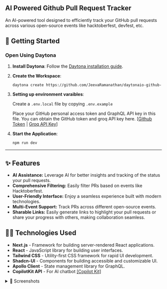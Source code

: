 ## AI Powered Github Pull Request Tracker
An AI-powered tool designed to efficiently track your GitHub pull requests across various open-source events like hacktoberfest, devfest, etc.

## 🚀 Getting Started  

### Open Using Daytona  

1. **Install Daytona**: Follow the [Daytona installation guide](https://www.daytona.io/docs/installation/installation/).  
2. **Create the Workspace**:  
   ```bash  
   daytona create https://github.com/JeevaRamanathan/daytonaio-github-pull-request-tracker.git 
   ```
3. **Setting up environment varaibles**:

    Create a `.env.local` file by copying `.env.example`
    
    Place your GitHub personal access token and GraphQL API key in this file. You can obtain the GitHub token and groq API key here. [[Github Token](https://github.com/settings/tokens) | [Groq API Key](https://console.groq.com/keys)]
   
4. **Start the Application**:  
   ```bash  
   npm run dev
   ```  

---

## ✨ Features  

- **AI Assistance:** Leverage AI for better insights and tracking of the status your pull requests.
- **Comprehensive Filtering:** Easily filter PRs based on events like Hacktoberfest.
- **User-Friendly Interface:** Enjoy a seamless experience built with modern technologies.
- **Multi-Event Support:** Track PRs across different open-source events.
- **Sharable Links:** Easily generate links to highlight your pull requests or share your progress with others, making collaboration seamless.

## 🧑‍💻 Technologies Used

- **Next.js** - Framework for building server-rendered React applications.
- **React** - JavaScript library for building user interfaces.
- **Tailwind CSS** - Utility-first CSS framework for rapid UI development.
- **Shadcn-UI** - Components for building accessible and customizable UI.
- **Apollo Client** - State management library for GraphQL.
- **CopilotKit API** - For AI chatbot [[Copilot Kit]](https://github.com/copilotkit/copilotkit)

<details>
<summary>📸 Screenshots</summary>

![image](https://github.com/user-attachments/assets/5238b959-a41d-42a5-9d9c-1d336f85a1bc)

</details>

